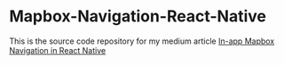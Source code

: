 # Mapbox-Navigation-React-Native

This is the source code repository for my medium article
[In-app Mapbox Navigation in React Native](https://medium.com/@ivanliu1989/in-app-mapbox-navigation-in-react-native-c8b541eee5ab)
